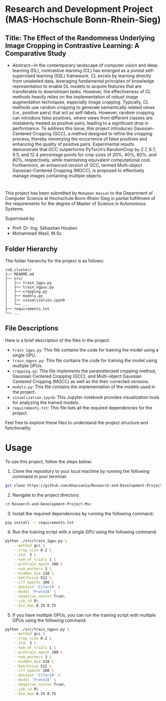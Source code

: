 # Research and Development Project (MAS-Hochschule Bonn-Rhein-Sieg)
## Title: The Effect of the Randomness Underlying Image Cropping in Contrastive Learning: A Comparative Study 
* Abstract—In the contemporary landscape of computer vision and deep learning (DL), contrastive learning (CL) has emerged as a pivotal self-supervised learning (SSL) framework. CL excels by learning directly from unlabeled data, leveraging fundamental principles of knowledge representation to enable DL models to acquire features that are transferable to downstream tasks. However, the effectiveness of CL methods heavily relies on the implementation of robust image augmentation techniques, especially image cropping. Typically, CL methods use random cropping to generate semantically related views (i.e., positive pairs) that act as self-labels. However, random cropping can introduce false positives, where views from different classes are mistakenly treated as positive pairs, leading to a significant drop in performance. To address this issue, this project introduces Gaussian-Centered Cropping (GCC), a method designed to refine the cropping process, thereby minimizing the occurrence of false positives and enhancing the quality of positive pairs. Experimental results demonstrate that GCC outperforms PyTorch’s RandomCrop by 2.7, 6.7, 9.5, and 12.4 percentage points for crop sizes of 20\%, 40\%, 60\%, and 80\%, respectively, while maintaining equivalent computational cost. Furthermore, an enhanced version of GCC, termed Multi-object Gaussian-Centered Cropping (MGCC), is proposed to effectively manage images containing multiple objects.
#
This project has been submitted by `Mohamed Hassan` to the Department of Computer Science at Hochschule Bonn-Rhein-Sieg in partial fulfillment of the requirements for the degree of Master of Science in Autonomous Systems.


Supervised by 
- Prof. Dr.-Ing. Sebastian Houben 
- Mohammad Wasil, M.Sc.

## Folder Hierarchy

The folder hierarchy for the project is as follows:

```
rnd_cluster/
├── README.md
├── src/
│   ├── train_1gpu.py
│   ├── train_ngpus.py
│   ├── cropping.py
│   ├── models.py
│   ├── visualization.ipynb
│   └── ...
├── requirements.txt
└── ...
```

## File Descriptions

Here is a brief description of the files in the project:

- `train_1gpu.py`: This file contains the code for training the model using a single GPU.
- `train_ngpus.py`: This file contains the code for training the model using multiple GPUs.
- `cropping.py`: This file implements the parameterized cropping method, Gaussian Centered Cropping (GCC), and Multi-object Gaussian Centered Cropping (MGCC) as well as the their corrected versions.
- `models.py`: This file contains the implementation of the models used in the project.
- `visualization.ipynb`: This Jupyter notebook provides visualization tools for analyzing the trained models.
- `requirements.txt`: This file lists all the required dependencies for the project.

Feel free to explore these files to understand the project structure and functionality.







# Usage

To use this project, follow the steps below:

1. Clone the repository to your local machine by running the following command in your terminal:

```bash
git clone https://github.com/mhassan1a/Research-and-Development-Project-Msc-.git
```

2. Navigate to the project directory:

```bash
cd Research-and-Development-Project-Msc
```

3. Install the required dependencies by running the following command:

```bash
pip install -r requirements.txt
```

4. Run the training script with a single GPU using the following command:

```bash
python ./src/train_1gpu.py \
    --method gcc \
    --crop_size 0.2 \
    --std  3 \
    --num_of_trials 1 \
    --pretrain_epoch 200 \
    --num_workers 3 \
    --hidden_dim 128 \
    --batchsize 512 \
    --clf_epochs 100 \
    --dataset 'Cifar10' \
    --model 'Proto18' \
    --adaptive_center True\
    --job_id 0\
    --min_max 0.25 0.75
```

5. If you have multiple GPUs, you can run the training script with multiple GPUs using the following command:

```bash
python ./src/train_ngpus.py \
    --method gcc \
    --crop_size 0.2 \
    --std  3 \
    --num_of_trials 1 \
    --pretrain_epoch 200 \
    --num_workers 3 \
    --hidden_dim 128 \
    --batchsize 512 \
    --clf_epochs 100 \
    --dataset 'Cifar10' \
    --model 'Proto18' \
    --adaptive_center True\
    --job_id 0\
    --min_max 0.25 0.75
```





